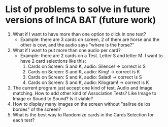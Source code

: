 # List of problems to solve in future versions of InCA BAT (future work)
1. What if I want to have more than one option to click in one test?
    * Example: there are 3 cards on screen, 2 of them are horse and the other is cow, and the audio says "where is the horse?"
2. What if I want to put more than one audio per card?
    * Example: there are 2 cards on a Test. Letter S and letter M. I want to have 2 card selections like this:
        1. Cards on Screen: S and K, audio: Silence! -> correct is S
        2. Cards on Screen: S and K, audio: King! -> correct is K
        3. Cards on Screen: S and K, audio: Salad! -> correct is S
        4. Cards on Screen: S and K, audio: Kilogram! -> correct is K
3. The current program just accept one kind of test, Audio and Image matching. How to add other kind of Association Tests? Like Image to Image or Sound to Sound? Is it viable?
4. How to display many images on the screen without "salirse de los bordes" of the screen?
5. What is the best way to Randomize cards in the Cards Selection for each test?